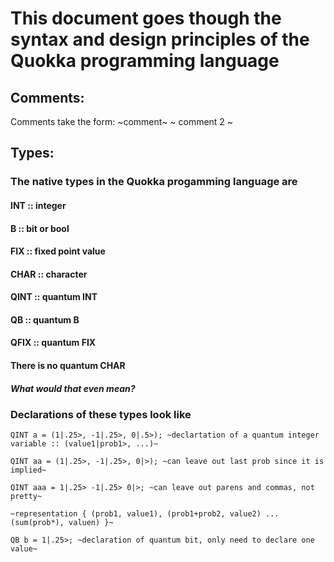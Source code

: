# This document goes though the syntax and design principles of the Quokka programming language

## Comments:
Comments take the form:
    ~comment~
    ~
    comment 2
    ~


## Types:
### The native types in the Quokka progamming language are 
#### INT :: integer
#### B :: bit or bool
#### FIX :: fixed point value
#### CHAR :: character
#### QINT :: quantum INT
#### QB :: quantum B
#### QFIX :: quantum FIX
#### There is no quantum CHAR
##### What would that even mean?

### Declarations of these types look like
    QINT a = (1|.25>, -1|.25>, 0|.5>); ~declartation of a quantum integer variable :: (value1|prob1>, ...)~

    QINT aa = (1|.25>, -1|.25>, 0|>); ~can leave out last prob since it is implied~

    QINT aaa = 1|.25> -1|.25> 0|>; ~can leave out parens and commas, not pretty~

    ~representation { (prob1, value1), (prob1+prob2, value2) ... (sum(prob*), valuen) }~

    QB b = 1|.25>; ~declaration of quantum bit, only need to declare one value~


